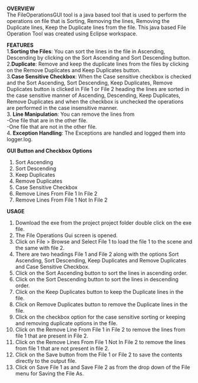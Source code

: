 **OVERVIEW**  
The FileOperationsGUI tool is a java based tool that is used to perform the operations on file that is Sorting, Removing the lines, Removing the Duplicate lines, Keep the Duplicate lines from the file.
This java based File Operation Tool was created using Eclipse workspace.  

**FEATURES**  
1.**Sorting the Files**: You can sort the lines in the file in Ascending, Descending by clicking on the Sort Ascending and Sort Descending button.  
2.**Duplicate**: Remove and keep the duplicate lines from the files by clicking on the Remove Duplicates and Keep Duplicates button.  
3.**Case Sensitive Checkbox**: When the Case sensitive checkbox is checked and the Sort Ascending, Sort Descending, Keep Duplicates, Remove Duplicates button is clicked in File 1 or File 2 heading the lines are sorted in the case sensitive manner of Ascending, Descending, Keep Duplicates, Remove Duplicates and when the checkbox is unchecked the operations are performed in the case insensitive manner.  
3. **Line Manipulation**: You can remove the lines from      
  -One file that are in the other file.        
  -One file that are not in the other file.    
4. **Exception Handling**: The Exceptions are handled and logged them into logger.log.  

**GUI Button and Checkbox Options**    
1.	Sort Ascending  
2.	Sort Descending  
3.	Keep Duplicates  
4.	Remove Duplicates  
5.	Case Sensitive Checkbox  
6.	Remove Lines From File 1 In File 2  
7.	Remove Lines From File 1 Not In File 2  

**USAGE**   
1. Download the exe from the project project folder double click on the exe file.  
2. The File Operations Gui screen is opened.  
3. Click on File > Browse and Select File 1 to load the file 1 to the scene and the same with file 2.  
4. There are two headings File 1 and File 2 along with the options Sort Ascending, Sort Descending, Keep Duplicates and Remove Duplicates and Case Sensitive Checkbox.  
5. Click on the Sort Ascending button to sort the lines in ascending order.  
6. Click on the Sort Descending button to sort the lines in descending order.  
7. Click on the Keep Duplicates button to keep the Duplicate lines in the file.  
8. Click on Remove Duplicates button to remove the Duplicate lines in the file.  
9. Click on the checkbox option for the case sensitive sorting or keeping and removing duplicate options in the file.    
10. Click on the Remove Line From File 1 in File 2 to remove the lines from file 1 that are present in File 2.  
11. Click on the Remove Lines From File 1 Not In File 2 to remove the lines from file 1 that are not present in file 2.  
12. Click on the Save button from the File 1 or File 2 to save the contents directly to the output file.  
13. Click on Save File 1 as and Save File 2 as from the drop down of the File menu for Saving the File As.  

